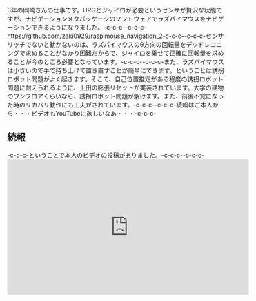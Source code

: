 3年の岡崎さんの仕事です。URGとジャイロが必要というセンサが贅沢な状態ですが、ナビゲーションメタパッケージのソフトウェアでラズパイマウスをナビゲーションできるようになりました。-c-c-c--c-c-c-<a href="https://github.com/zaki0929/raspimouse_navigation_2">https://github.com/zaki0929/raspimouse_navigation_2</a>-c-c-c--c-c-c-センサリッチでないと動かないのは、ラズパイマウスのθ方向の回転量をデッドレコニングで求めることがなかり困難だからで、ジャイロを乗せて正確に回転量を求めることが今のところ必要となっています。-c-c-c--c-c-c-また、ラズパイマウスは小さいので手で持ち上げて置き直すことが簡単にできます。ということは誘拐ロボット問題がよく起きます。そこで、自己位置推定がある程度の誘拐ロボット問題に耐えられるように、上田の膨張リセットが実装されています。大学の建物のワンフロアくらいなら、誘拐ロボット問題が解けます。また、前後不覚になった時のリカバリ動作にも工夫がされています。-c-c-c--c-c-c-続報はご本人から・・・ビデオもYouTubeに欲しいなあ・・・-c-c-c-<h2>続報</h2>-c-c-c-ということで本人のビデオの投稿がありました。-c-c-c--c-c-c-<iframe src="https://www.youtube.com/embed/ZaB9VDrkW28" width="560" height="315" frameborder="0" allowfullscreen="allowfullscreen"></iframe>
